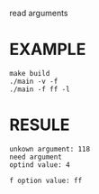 read arguments

# EXAMPLE

```shell
make build
./main -v -f
./main -f ff -l
```

# RESULE

```
unkown argument: 118
need argument
optind value: 4

f option value: ff
```